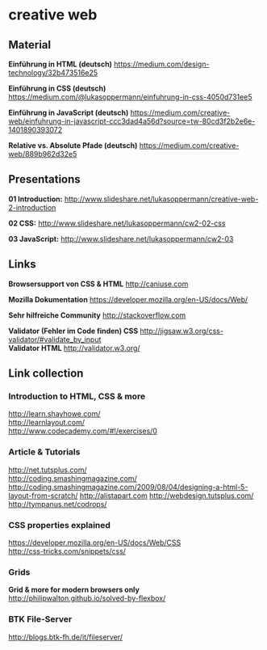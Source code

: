 # creative web

## Material
**Einführung in HTML (deutsch)** https://medium.com/design-technology/32b473516e25

**Einführung in CSS (deutsch)** https://medium.com/@lukasoppermann/einfuhrung-in-css-4050d731ee5

**Einführung in JavaScript (deutsch)** https://medium.com/creative-web/einfuhrung-in-javascript-ccc3dad4a56d?source=tw-80cd3f2b2e6e-1401890393072

**Relative vs. Absolute Pfade (deutsch)** https://medium.com/creative-web/889b962d32e5


## Presentations

**01 Introduction:** http://www.slideshare.net/lukasoppermann/creative-web-2-introduction

**02 CSS:** http://www.slideshare.net/lukasoppermann/cw2-02-css

**03 JavaScript:** http://www.slideshare.net/lukasoppermann/cw2-03

## Links

**Browsersupport von CSS & HTML** http://caniuse.com

**Mozilla Dokumentation** https://developer.mozilla.org/en-US/docs/Web/

**Sehr hilfreiche Community** http://stackoverflow.com

**Validator (Fehler im Code finden) CSS** http://jigsaw.w3.org/css-validator/#validate_by_input  
**Validator HTML** http://validator.w3.org/

## Link collection

### Introduction to HTML, CSS & more
http://learn.shayhowe.com/  
http://learnlayout.com/  
http://www.codecademy.com/#!/exercises/0  

### Article & Tutorials
http://net.tutsplus.com/  
http://coding.smashingmagazine.com/  
http://coding.smashingmagazine.com/2009/08/04/designing-a-html-5-layout-from-scratch/
http://alistapart.com
http://webdesign.tutsplus.com/
http://tympanus.net/codrops/

### CSS properties explained
https://developer.mozilla.org/en-US/docs/Web/CSS  
http://css-tricks.com/snippets/css/

### Grids
**Grid & more for modern browsers only**  
http://philipwalton.github.io/solved-by-flexbox/

### BTK File-Server
http://blogs.btk-fh.de/it/fileserver/